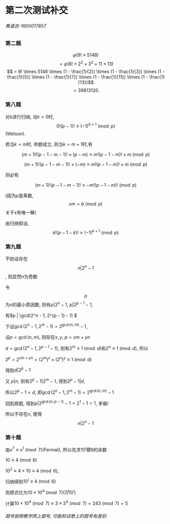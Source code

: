 # 第二次测试补交

###### 黄道吉-1600017857

### 第二题

$$φ(8! \times 5148)$$
$$ = φ(8! \times 2^2 \times 3^2 \times 11 \times 13) $$
$$ = 8! \times 5148 \times (1 - \frac{1}{2}) \times (1 - \frac{1}{3}) \times (1 - \frac{1}{5}) \times (1 - \frac{1}{7}) \times (1 - \frac{1}{11}) \times (1 - \frac{1}{13})$$
$$=39813120.$$

### 第八题

对$k$进行归纳, 当$k = 0$时,$$0!(p - 1)! \equiv (-1)^{0 + 1} \pmod{p}$$(Welson).

若当$k = m$时, 命题成立, 则当$k = m + 1$时,有

$$(m + 1)!(p - 1 - m - 1)! \times (p - m) \equiv m!(p - 1 - m)! \times m \pmod{p}$$

$$(m + 1)!(p - 1 - m - 1)! \times (-m) \equiv m!(p - 1 - m)! \times m \pmod{p}$$

则必有

$$(m + 1)!(p - 1 - m - 1)! \equiv -m!(p - 1 - m)!  \pmod{p}$$

(因为$p$是素数, $$xm = b \pmod{p}$$关于x有唯一解)

由归纳假设, $$k!(p - 1 - k)! \equiv (-1)^{k + 1} \pmod{p}$$

### 第九题

不妨设存在$$n | 2^n - 1$$, 则显然$n$为奇数

令$$p$$为$n$的最小质因数, 则有$p | 2^n - 1$, $p | 2^{p - 1} - 1$,

有$p | \gcd(2^n - 1, 2^{p - 1} - 1) $

下证$\gcd(2^n - 1, 2^m - 1) = 2^{\gcd(n, m)} - 1$,

设$p = \gcd(n, m)$, 则存在$x, y$, $p = xm + yn$

$d = \gcd(2^n - 1, 2^{p - 1} - 1)$, 则有$2^m \equiv 1 \pmod{d}$和$2^n \equiv 1 \pmod{d}$, 所以

$2^p = 2^{xm + yn} = (2^{m})^{x} \times (2^{n})^{y} \equiv 1 \pmod{d}$

得到$d | 2^{p} - 1$

又 $p | n$, 则有$2^p - 1 | 2^m - 1$, 得到$2^p - 1 | d$,

所以$2^p - 1 = d$, 即$\gcd(2^n - 1, 2^m - 1) = 2^{\gcd(n, m)} - 1$

回到原题, 得到$p | 2^{\gcd(n, p - 1)} - 1 = 2^{1} - 1 = 1$, 矛盾!

所以不存在$n$, 使得$$n | 2^n - 1$$

### 第十题

由$x^7 \equiv x^1 \pmod{7}$(Fermat), 所以先求$10^i$模6的余数

$10 \equiv 4 \pmod{6}$

$10^2 \equiv 4 \times 10 \equiv 4 \pmod{6}$,

归纳得到$10^i \equiv 4 \pmod{6}$

则原式化为$10 \times 10^4 \pmod{7}$($7 \not| 10^i$)

计算$10 \times 10^4 \pmod{7} \equiv 3 \times 3^4 \pmod{7} = 243 \pmod{7} = 5$

###### 题号按照教学网上题号, 可能和试卷上的题号有差别
